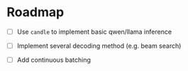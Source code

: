 # Roadmap
  - [ ] Use `candle` to implement basic qwen/llama inference
  - [ ] Implement several decoding method (e.g. beam search)
  - [ ] Add continuous batching
  


